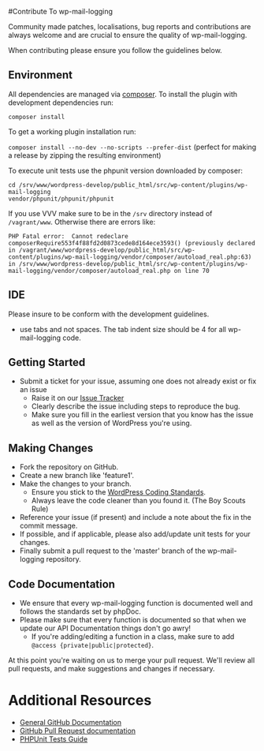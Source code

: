 #Contribute To wp-mail-logging

Community made patches, localisations, bug reports and contributions are always welcome and are crucial to ensure the quality of wp-mail-logging.

When contributing please ensure you follow the guidelines below.

## Environment
All dependencies are managed via [composer](http://getcomposer.org).
To install the plugin with development dependencies run:

```composer install```

To get a working plugin installation run:

```composer install --no-dev --no-scripts --prefer-dist``` (perfect for making a release by zipping the resulting environment)

To execute unit tests use the phpunit version downloaded by composer:

```
cd /srv/www/wordpress-develop/public_html/src/wp-content/plugins/wp-mail-logging
vendor/phpunit/phpunit/phpunit
```
If you use VVV make sure to be in the `/srv` directory instead of `/vagrant/www`. Otherwise there are errors like:
```
PHP Fatal error:  Cannot redeclare composerRequire553f4f88fd2d0873cede8d164ece3593() (previously declared in /vagrant/www/wordpress-develop/public_html/src/wp-content/plugins/wp-mail-logging/vendor/composer/autoload_real.php:63) in /srv/www/wordpress-develop/public_html/src/wp-content/plugins/wp-mail-logging/vendor/composer/autoload_real.php on line 70
```
## IDE

Please insure to be conform with the development guidelines.
* use tabs and not spaces. The tab indent size should be 4 for all wp-mail-logging code.

## Getting Started

* Submit a ticket for your issue, assuming one does not already exist or fix an issue
  * Raise it on our [Issue Tracker](https://github.com/mailpoet/wp-mail-logging/issues)
  * Clearly describe the issue including steps to reproduce the bug.
  * Make sure you fill in the earliest version that you know has the issue as well as the version of WordPress you're using.

## Making Changes

* Fork the repository on GitHub.
* Create a new branch like 'feature1'.
* Make the changes to your branch.
  * Ensure you stick to the [WordPress Coding Standards](http://codex.wordpress.org/WordPress_Coding_Standards).
  * Always leave the code cleaner than you found it. (The Boy Scouts Rule)
* Reference your issue (if present) and include a note about the fix in the commit message.
* If possible, and if applicable, please also add/update unit tests for your changes.
* Finally submit a pull request to the 'master' branch of the wp-mail-logging repository.

## Code Documentation

* We ensure that every wp-mail-logging function is documented well and follows the standards set by phpDoc.
* Please make sure that every function is documented so that when we update our API Documentation things don't go awry!
	* If you're adding/editing a function in a class, make sure to add `@access {private|public|protected}`.

At this point you're waiting on us to merge your pull request. We'll review all pull requests, and make suggestions and changes if necessary.

# Additional Resources
* [General GitHub Documentation](http://help.github.com/)
* [GitHub Pull Request documentation](http://help.github.com/send-pull-requests/)
* [PHPUnit Tests Guide](http://phpunit.de/manual/current/en/writing-tests-for-phpunit.html)
